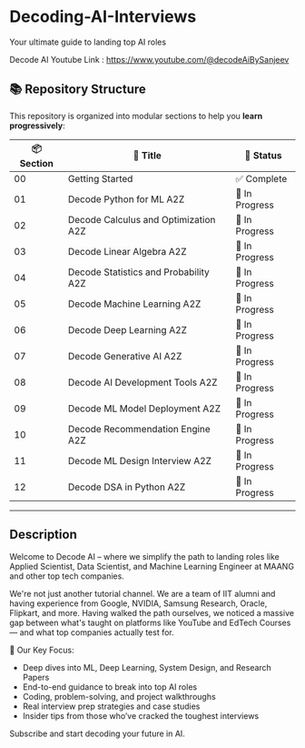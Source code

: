 # Decoding-AI-Interviews
Your ultimate guide to landing top AI roles

Decode AI Youtube Link : https://www.youtube.com/@decodeAiBySanjeev

## 📚 Repository Structure

This repository is organized into modular sections to help you **learn progressively**:

| 📦 Section | 📘 Title                                             | 🧭 Status         |
|------------|------------------------------------------------------|-------------------|
| 00         | Getting Started                                       | ✅ Complete        |
| 01         | Decode Python for ML A2Z                              | 🔄 In Progress      |
| 02         | Decode Calculus and Optimization A2Z                 | 🔄 In Progress     |
| 03         | Decode Linear Algebra A2Z                            | 🔄 In Progress     |
| 04         | Decode Statistics and Probability A2Z               | 🔄 In Progress     |
| 05         | Decode Machine Learning A2Z                          | 🔄 In Progress     |
| 06         | Decode Deep Learning A2Z                             | 🔄 In Progress     |
| 07         | Decode Generative AI A2Z                             | 🔄 In Progress     |
| 08         | Decode AI Development Tools A2Z                      | 🔄 In Progress     |
| 09         | Decode ML Model Deployment A2Z                       | 🔄 In Progress     |
| 10         | Decode Recommendation Engine A2Z                     | 🔄 In Progress     |
| 11         | Decode ML Design Interview A2Z                       | 🔄 In Progress     |
| 12         | Decode DSA in Python A2Z                             | 🔄 In Progress     |

---

## Description

Welcome to Decode AI – where we simplify the path to landing roles like Applied Scientist, Data Scientist, and Machine Learning Engineer at MAANG and other top tech companies.

We're not just another tutorial channel. We are a team of IIT alumni and having experience from Google, NVIDIA, Samsung Research, Oracle, Flipkart, and more. Having walked the path ourselves, we noticed a massive gap between what's taught on platforms like YouTube and EdTech Courses — and what top companies actually test for.

🎯 Our Key Focus:
- Deep dives into ML, Deep Learning, System Design, and Research Papers
- End-to-end guidance to break into top AI roles
- Coding, problem-solving, and project walkthroughs
- Real interview prep strategies and case studies
- Insider tips from those who’ve cracked the toughest interviews

Subscribe and start decoding your future in AI.
